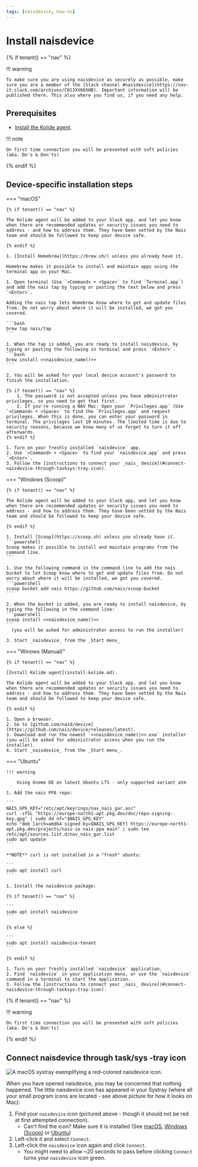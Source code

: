 ```yaml
---
tags: [naisdevice, how-to]
---
```


# Install naisdevice

{% if tenant() == "nav" %}

!!! warning

    To make sure you are using naisdevice as securely as possible, make sure you are a member of the [Slack channel #naisdevice](https://nav-it.slack.com/archives/C013XV66XHB). Important information will be published there. This also where you find us, if you need any help.

## Prerequisites

- [Install the Kolide agent](./install-kolide.md).

!!! note

    On first time connection you will be presented with soft policies (aka. Do's & Don'ts)

{% endif %}

## Device-specific installation steps

=== "macOS"

    {% if tenant() == "nav" %}

    The Kolide agent will be added to your Slack app, and let you know when there are recommended updates or security issues you need to address - and how to address them. They have been vetted by the Nais team and should be followed to keep your device safe.

    {% endif %}

    1. [Install Homebrew](https://brew.sh/) unless you already have it.

    Homebrew makes it possible to install and maintain apps using the terminal app on your Mac.

    1. Open terminal (Use `<Command> + <Space>` to find `Terminal.app`) and add the nais tap by typing or pasting the text below and press `<Enter>`.

    Adding the nais tap lets Homebrew know where to get and update files from. Do not worry about where it will be installed, we got you covered.

    ```bash
    brew tap nais/tap
    ```

    1. When the tap is added, you are ready to install naisdevice, by typing or pasting the following in terminal and press `<Enter>`.
    ```bash
    brew install <<naisdevice_name()>>
    ```

    2. You will be asked for your local device account's password to finish the installation.

    {% if tenant() == "nav" %}
        1. The password is not accepted unless you have administrator privileges, so you need to get that first.
        2. If you're running a NAV Mac: Open your `Privileges.app` (Use `<Command> + <Space>` to find the `Privileges.app` and request privileges. When this is done, you can enter your password in terminal. The privileges last 10 minutes. The limited time is due to security reasons, because we know many of us forget to turn it off afterwards.
    {% endif %}

    1. Turn on your freshly installed `naisdevice` app.
    2. Use `<Command> + <Space>` to find your `naisdevice.app` and press `<Enter>`.
    3. Follow the [instructions to connect your _nais_ device](#connect-naisdevice-through-tasksys-tray-icon).

=== "Windows (Scoop)"

    {% if tenant() == "nav" %}

    The Kolide agent will be added to your Slack app, and let you know when there are recommended updates or security issues you need to address - and how to address them. They have been vetted by the Nais team and should be followed to keep your device safe.

    {% endif %}

    1. Install [Scoop](https://scoop.sh) unless you already have it.
	```powershell
    Scoop makes it possible to install and maintain programs from the command line.
	```

    1. Use the following command in the command line to add the nais bucket to let Scoop know where to get and update files from. Do not worry about where it will be installed, we got you covered.
    ```powershell
    scoop bucket add nais https://github.com/nais/scoop-bucket
    ```

    2. When the bucket is added, you are ready to install naisdevice, by typing the following in the command line:
    ```powershell
    scoop install <<naisdevice_name()>>
    ```
      (you will be asked for administrator access to run the installer)

    3. Start _naisdevice_ from the _Start menu_

=== "Winows (Manual)"

    {% if tenant() == "nav" %}

    [Install Kolide agent](install-kolide.md).

    The Kolide agent will be added to your Slack app, and let you know when there are recommended updates or security issues you need to address - and how to address them. They have been vetted by the Nais team and should be followed to keep your device safe.

    {% endif %}

	1. Open a browser.
	2. Go to [github.com/naid/device](https://github.com/nais/device/releases/latest).
    3. Download and run the newest `<<naisdevice_name()>>.exe` installer (you will be asked for administrator access when you run the installer).
    4. Start _naisdevice_ from the _Start menu_.

=== "Ubuntu"

    !!! warning

        Using Gnome DE on latest Ubuntu LTS - only supported variant atm

    1. Add the nais PPA repo:

    ```
    NAIS_GPG_KEY="/etc/apt/keyrings/nav_nais_gar.asc"
    curl -sfSL "https://europe-north1-apt.pkg.dev/doc/repo-signing-key.gpg" | sudo dd of="$NAIS_GPG_KEY"
    echo "deb [arch=amd64 signed-by=$NAIS_GPG_KEY] https://europe-north1-apt.pkg.dev/projects/nais-io nais-ppa main" | sudo tee /etc/apt/sources.list.d/nav_nais_gar.list
    sudo apt update
    ```

    **NOTE** curl is not installed in a "fresh" ubuntu:

    ```
    sudo apt install curl
    ```

    1. Install the naisdevice package:

    {% if tenant() == "nav" %}

    ```
    sudo apt install naisdevice
    ```

    {% else %}

    ```
    sudo apt install naisdevice-tenant
    ```

    {% endif %}

    1. Turn on your freshly installed `naisdevice` application.
    2. Find `naisdevice` in your application menu, or use the `naisdevice` command in a terminal to start the application.
    3. Follow the [instructions to connect your _nais_ device](#connect-naisdevice-through-tasksys-tray-icon).

{% if tenant() == "nav" %}

!!! warning

    On first time connection you will be presented with soft policies (aka. Do's & Don'ts)

{% endif %}

## Connect naisdevice through task/sys -tray icon

![A macOS systray exemplifying a red-colored `naisdevice` icon.](../../../assets/naisdevice-systray-icon.svg)

When you have opened naisdevice, you may be concerned that nothing happened. The little naisdevice icon has appeared in your Systray (where all your small program icons are located - see above picture for how it looks on Mac):

1. Find your `naisdevice` icon (pictured above - though it should not be red at first attempted connection).
    - Can't find the icon? Make sure it is installed (See [macOS](#__tabbed_1_2), [Windows (Scoop)](#__tabbed_1_1) or [Ubuntu](#__tabbed_1_4))
2. Left-click it and select `Connect`.
3. Left-click the `naisdevice` icon again and click `Connect`.
    - You might need to allow ~20 seconds to pass before clicking `Connect` turns your `naisdevice` icon green.
